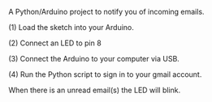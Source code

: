 A Python/Arduino project to notify you of incoming emails.

(1) Load the sketch into your Arduino. 

(2) Connect an LED to pin 8

(3) Connect the Arduino to your computer via USB.

(4) Run the Python script to sign in to your gmail account.

When there is an unread email(s) the LED will blink.
